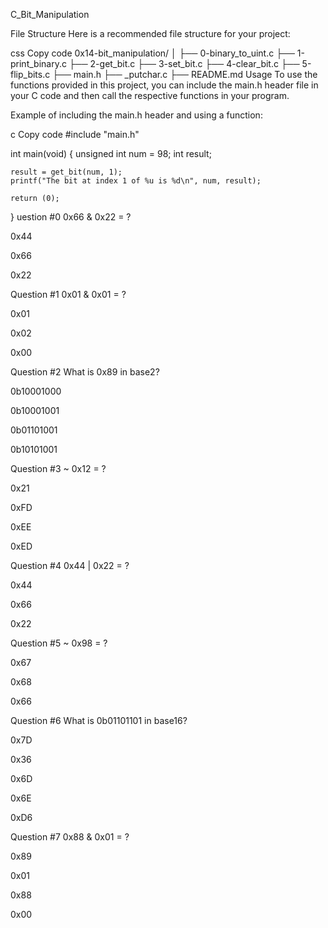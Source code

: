 C_Bit_Manipulation

File Structure
Here is a recommended file structure for your project:

css
Copy code
0x14-bit_manipulation/
│
├── 0-binary_to_uint.c
├── 1-print_binary.c
├── 2-get_bit.c
├── 3-set_bit.c
├── 4-clear_bit.c
├── 5-flip_bits.c
├── main.h
├── _putchar.c
├── README.md
Usage
To use the functions provided in this project, you can include the main.h header file in your C code and then call the respective functions in your program.

Example of including the main.h header and using a function:

c
Copy code
#include "main.h"

int main(void)
{
    unsigned int num = 98;
    int result;

    result = get_bit(num, 1);
    printf("The bit at index 1 of %u is %d\n", num, result);

    return (0);
}
uestion #0
0x66 & 0x22 = ?


0x44


0x66


0x22

Question #1
0x01 & 0x01 = ?


0x01


0x02


0x00

Question #2
What is 0x89 in base2?


0b10001000


0b10001001


0b01101001


0b10101001

Question #3
~ 0x12 = ?


0x21


0xFD


0xEE


0xED

Question #4
0x44 | 0x22 = ?


0x44


0x66


0x22

Question #5
~ 0x98 = ?


0x67


0x68


0x66

Question #6
What is 0b01101101 in base16?


0x7D


0x36


0x6D


0x6E


0xD6

Question #7
0x88 & 0x01 = ?


0x89


0x01


0x88


0x00

